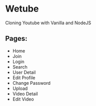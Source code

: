 # Wetube

Cloning Youtube with Vanilla and NodeJS

## Pages:

- Home
- Join
- Login
- Search
- User Detail
- Edit Profile
- Change Password
- Upload
- Video Detail
- Edit Video
